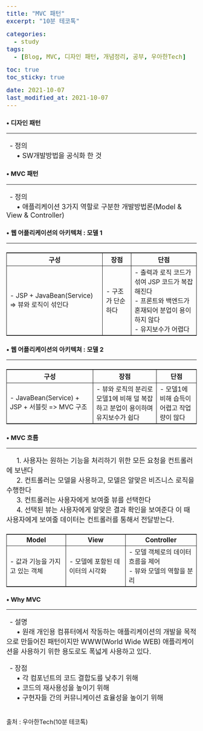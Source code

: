 ```yaml
---
title: "MVC 패턴"
excerpt: "10분 테코톡"

categories:
  - study
tags:
  - [Blog, MVC, 디자인 패턴, 개념정리, 공부, 우아한Tech]

toc: true
toc_sticky: true

date: 2021-10-07
last_modified_at: 2021-10-07
---
```


### • 디자인 패턴
<hr>
<p>
&ensp;- 정의<br>  
&emsp;&ensp;• SW개발방법을 공식화 한 것
</p>
  
### • MVC 패턴
<hr>
<p>
&ensp;- 정의<br>  
&emsp;&ensp;• 애플리케이션 3가지 역할로 구분한 개발방법론(Model & View & Controller)
</p>
  
### • 웹 어플리케이션의 아키텍쳐 : 모델 1
<hr>
<table>
<tr>
    <th>구성</th>
    <th>장점</th>
    <th>단점</th>
</tr>
<tr>
    <td>
	- JSP + JavaBean(Service) => 뷰와 로직이 섞인다
    </td>
    <td>
	- 구조가 단순하다
    </td>
    <td>
	- 출력과 로직 코드가 섞여 JSP 코드가 복잡해진다<br>
	- 프론트와 백엔드가 혼재되어 분업이 용이하지 않다<br>
	- 유지보수가 어렵다
    </td>
</tr>
</table>

### • 웹 어플리케이션의 아키텍쳐 : 모델 2
<hr>
<table>
<tr>
    <th>구성</th>
    <th>장점</th>
    <th>단점</th>
</tr>
<tr>
    <td>
	- JavaBean(Service) + JSP + 서블릿 => MVC 구조
    </td>
    <td>
	- 뷰와 로직의 분리로 모델1에 비해 덜 복잡하고 분업이 용이하며 유지보수가 쉽다
    </td>
    <td>
	- 모델1에 비해 습득이 어렵고 작업량이 많다
    </td>
</tr>
</table>

### • MVC 흐름
<hr>
<p> 
&emsp;&ensp;1. 사용자는 원하는 기능을 처리하기 위한 모든 요청을 컨트롤러에 보낸다<br>
&emsp;&ensp;2. 컨트롤러는 모델을 사용하고, 모델은 알맞은 비즈니스 로직을 수행한다<br>
&emsp;&ensp;3. 컨트롤러는 사용자에게 보여줄 뷰를 선택한다<br>
&emsp;&ensp;4. 선택된 뷰는 사용자에게 알맞은 결과 확인을 보여준다 이 때 사용자에게 보여줄 데이터는 컨트롤러를 통해서 전달받는다.
</p>
<table>
<tr>
    <th>Model</th>
    <th>View</th>
    <th>Controller</th>
</tr>
<tr>
    <td>
	- 값과 기능을 가지고 있는 객체
    </td>
    <td>
	- 모델에 포함된 데이터의 시각화
    </td>
    <td>
	- 모델 객체로의 데이터 흐름을 제어<br>
  - 뷰와 모델의 역할을 분리
    </td>
</tr>
</table>

### • Why MVC
<hr>
<p>
&ensp;- 설명<br>  
&emsp;&ensp;• 원래 개인용 컴퓨터에서 작동하는 애플리케이션의 개발을 목적으로 만들어진 패턴이지만 WWW(World Wide WEB) 애플리케이션을 사용하기 위한 용도로도 폭넓게 사용하고 있다.
</p>
<p>
&ensp;- 장점<br>  
&emsp;&ensp;• 각 컴포넌트의 코드 결합도를 낮추기 위해<br>
&emsp;&ensp;• 코드의 재사용성을 높이기 위해<br>
&emsp;&ensp;• 구현자들 간의 커뮤니케이션 효율성을 높이기 위해<br>
</p>
<p style="margin-bottom: -1px;">
<br>
<span>출처 : 우아한Tech(10분 테코톡)</span>
</p>
<style>
	p{
		font-size: 18px;
	}
	table{
		display: flex; justify-content: center;
	}
	th{
		text-align: center;	
	}
	th, td{
		border: 1px solid; font-size: 17px;
	}
	span{
		font-size: 16px;
	}
</style>
